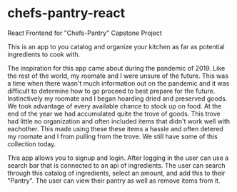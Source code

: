# chefs-pantry-react
React Frontend for "Chefs-Pantry" Capstone Project

This is an app to you catalog and organize your kitchen as far as potential ingredients to cook with.

The inspiration for this app came about during the pandemic of 2019. Like the rest of the world, my roomate and I were unsure of the future. This was a time when there wasn't much information out on the pandemic and it was difficult to determine how to go proceed to best prepare for the future. Instinctively my roomate and I began hoarding dried and preserved goods. We took advantage of every available chance to stock up on food. At the end of the year we had accumulated quite the trove of goods. This trove had little no organization and often included items that didn't work well with eachother. This made using these these items a hassle and often detered my roomate and I from pulling from the trove. We still have some of this collection today.

This app allows you to signup and login. After logging in the user can use a search bar that is connected to an api of ingredients. The user can search  through this catalog of ingredients, select an amount, and add this to their "Pantry". The user can view their pantry as well as remove items from it.
